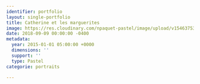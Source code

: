 ```yaml
---
identifier: portfolio
layout: single-portfolio
title: Catherine et les marguerites
image: https://res.cloudinary.com/npaquet-pastel/image/upload/v1546375304/Catherine-et-les-marguerites-pastel-8-X-10-2014.jpg
date: 2018-09-09 00:00:00 -0400
metadata:
  year: 2015-01-01 05:00:00 +0000
  dimensions: ''
  support: ''
  type: Pastel
categorie: portraits

---
```

